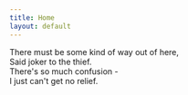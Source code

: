 ```yaml
---
title: Home
layout: default
---
```


There must be some kind of way out of here,  
Said joker to the thief.  
There's so much confusion -  
I just can't get no relief.
